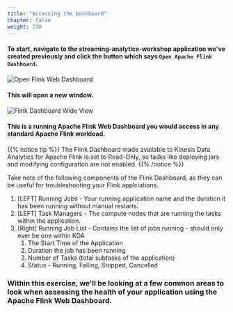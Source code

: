 ```yaml
---
title: "Accessing the Dashboard"
chapter: false
weight: 210
---
```


#### To start, navigate to the streaming-analytics-workshop application we've created previously and click the button which says `Open Apache Flink Dashboard`. 

![Open Flink Web Dashboard](/images/flink-on-kda/open-flink-dashboard.png)


#### This will open a new window.

![Flink Dashboard Wide View](/images/flink-on-kda/flink-dashboard-wide-view.png?classes=border,shadow)

#### This is a running Apache Flink Web Dashboard you would access in any standard Apache Flink workload.

   {{% notice tip %}} 
The Flink Dashboard made available to Kinesis Data Analytics for Apache Flink is set to Read-Only, so tasks like deploying jars and modifying configuration are not enabled.
   {{% /notice %}} 

Take note of the following components of the Flink Dashboard, as they can be useful for troubleshooting your Flink applciations.


1. [LEFT] Running Jobs - Your running application name and the duration it has been running without manual restarts.
2. [LEFT] Task Managers - The compute nodes that are running the tasks within the application.
3. [Right] Running Job List - Contains the list of jobs running - should only ever be one within KDA
   1. The Start Time of the Application
   2. Duration the job has been running
   3. Number of Tasks (total subtasks of the application)
   4. Status - Running, Failing, Stopped, Cancelled

### Within this exercise, we'll be looking at a few common areas to look when assessing the health of your application using the Apache Flink Web Dashboard.